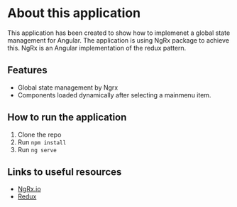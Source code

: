 # About this application

This application has been created to show how to implemenet a global state management for Angular.
The application is using NgRx package to achieve this.
NgRx is an Angular implementation of the redux pattern.

## Features
- Global state management by Ngrx
- Components loaded dynamically after selecting a mainmenu item.


## How to run the application

1. Clone the repo
2. Run `npm install`
3. Run `ng serve` 

## Links to useful resources
- [NgRx.io](https://ngrx.io/)
- [Redux](https://redux.js.org/)
